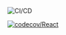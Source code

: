 ![CI/CD](https://github.com/SWEet16-SWE-Group/docs/workflows/React/badge.svg)

[![codecov/React](https://codecov.io/gh/SWEet16-SWE-Group/docs/graph/badge.svg?token=KZVW5OOT08)](https://codecov.io/gh/SWEet16-SWE-Group/docs)
